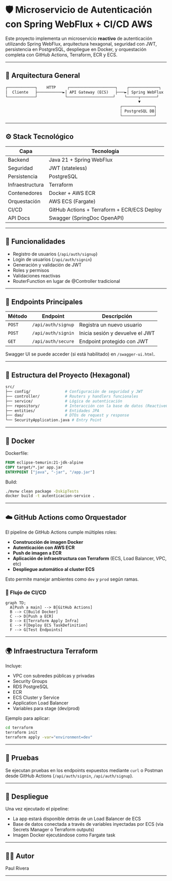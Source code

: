 
# 🛡️ Microservicio de Autenticación con Spring WebFlux + CI/CD AWS

Este proyecto implementa un microservicio **reactivo** de autenticación utilizando Spring WebFlux, arquitectura hexagonal, seguridad con JWT, persistencia en PostgreSQL, despliegue en Docker, y orquestación completa con GitHub Actions, Terraform, ECR y ECS.

---

## 📐 Arquitectura General

```txt
┌────────────┐    HTTP     ┌────────────────────┐    ┌─────────────┐
│  Cliente   ├───────────►│ API Gateway (ECS)   ├───►│ Spring WebFlux │
└────────────┘            └────────────────────┘    └─────┬───────┘
                                                          ▼
                                                  ┌──────────────┐
                                                  │ PostgreSQL DB│
                                                  └──────────────┘
```

---

## ⚙️ Stack Tecnológico

| Capa | Tecnología |
|------|------------|
| Backend | Java 21 + Spring WebFlux |
| Seguridad | JWT (stateless) |
| Persistencia | PostgreSQL |
| Infraestructura | Terraform |
| Contenedores | Docker + AWS ECR |
| Orquestación | AWS ECS (Fargate) |
| CI/CD | GitHub Actions + Terraform + ECR/ECS Deploy |
| API Docs | Swagger (SpringDoc OpenAPI) |

---

## 🔐 Funcionalidades

- Registro de usuarios (`/api/auth/signup`)
- Login de usuarios (`/api/auth/signin`)
- Generación y validación de JWT
- Roles y permisos
- Validaciones reactivas
- RouterFunction en lugar de @Controller tradicional

---

## 🧪 Endpoints Principales

| Método | Endpoint | Descripción |
|--------|----------|-------------|
| `POST` | `/api/auth/signup` | Registra un nuevo usuario |
| `POST` | `/api/auth/signin` | Inicia sesión y devuelve el JWT |
| `GET` | `/api/auth/secure` | Endpoint protegido con JWT |

Swagger UI se puede acceder (si está habilitado) en `/swagger-ui.html`.

---

## 🧱 Estructura del Proyecto (Hexagonal)

```bash
src/
├── config/               # Configuración de seguridad y JWT
├── controller/           # Routers y handlers funcionales
├── service/              # Lógica de autenticación
├── repository/           # Interacción con la base de datos (ReactiveCrudRepository)
├── entities/             # Entidades JPA
├── dao/                  # DTOs de request y response
└── SecurityApplication.java # Entry Point
```

---

## 🐳 Docker

Dockerfile:
```dockerfile
FROM eclipse-temurin:21-jdk-alpine
COPY target/*.jar app.jar
ENTRYPOINT ["java", "-jar", "/app.jar"]
```

Build:
```bash
./mvnw clean package -DskipTests
docker build -t autenticacion-service .
```

---

## ☁️ GitHub Actions como Orquestador

El pipeline de GitHub Actions cumple múltiples roles:

- **Construcción de imagen Docker**
- **Autenticación con AWS ECR**
- **Push de imagen a ECR**
- **Aplicación de infraestructura con Terraform** (ECS, Load Balancer, VPC, etc)
- **Despliegue automático al cluster ECS**

Esto permite manejar ambientes como `dev` y `prod` según ramas.

### 🧩 Flujo de CI/CD

```mermaid
graph TD;
  A[Push a main] --> B[GitHub Actions]
  B --> C[Build Docker]
  C --> D[Push a ECR]
  D --> E[Terraform Apply Infra]
  E --> F[Deploy ECS TaskDefinition]
  F --> G[Test Endpoints]
```

---

## 🌍 Infraestructura Terraform

Incluye:

- VPC con subredes públicas y privadas
- Security Groups
- RDS PostgreSQL
- ECR
- ECS Cluster y Service
- Application Load Balancer
- Variables para stage (dev/prod)

Ejemplo para aplicar:
```bash
cd terraform
terraform init
terraform apply -var="environment=dev"
```

---

## 🔎 Pruebas

Se ejecutan pruebas en los endpoints expuestos mediante `curl` o Postman desde GitHub Actions (`/api/auth/signin`, `/api/auth/signup`).

---

## 🚀 Despliegue

Una vez ejecutado el pipeline:

- La app estará disponible detrás de un Load Balancer de ECS
- Base de datos conectada a través de variables inyectadas por ECS (via Secrets Manager o Terraform outputs)
- Imagen Docker ejecutándose como Fargate task

---

## 👨‍💻 Autor

Paul Rivera

---

